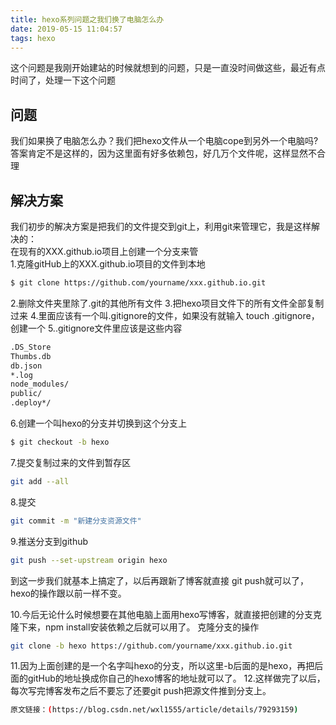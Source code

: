 ```yaml
---
title: hexo系列问题之我们换了电脑怎么办
date: 2019-05-15 11:04:57
tags: hexo
---
```


这个问题是我刚开始建站的时候就想到的问题，只是一直没时间做这些，最近有点时间了，处理一下这个问题    

## 问题  
我们如果换了电脑怎么办？我们把hexo文件从一个电脑cope到另外一个电脑吗?答案肯定不是这样的，因为这里面有好多依赖包，好几万个文件呢，这样显然不合理    
<!--more-->
    
## 解决方案
我们初步的解决方案是把我们的文件提交到git上，利用git来管理它，我是这样解决的：    
在现有的XXX.github.io项目上创建一个分支来管    
1.克隆gitHub上的XXX.github.io项目的文件到本地 

``` bash
$ git clone https://github.com/yourname/xxx.github.io.git 
```
2.删除文件夹里除了.git的其他所有文件 
3.把hexo项目文件下的所有文件全部复制过来 
4.里面应该有一个叫.gitignore的文件，如果没有就输入 touch .gitignore，创建一个 
5..gitignore文件里应该是这些内容 

``` bash
.DS_Store 
Thumbs.db 
db.json 
*.log 
node_modules/ 
public/ 
.deploy*/
```

6.创建一个叫hexo的分支并切换到这个分支上 
``` bash
$ git checkout -b hexo 
```

7.提交复制过来的文件到暂存区 
``` bash
git add --all 
```

8.提交 
``` bash
git commit -m "新建分支资源文件" 
```

9.推送分支到github 
``` bash
git push --set-upstream origin hexo 
```

到这一步我们就基本上搞定了，以后再跟新了博客就直接 git push就可以了，hexo的操作跟以前一样不变。 

10.今后无论什么时候想要在其他电脑上面用hexo写博客，就直接把创建的分支克隆下来，npm install安装依赖之后就可以用了。 
克隆分支的操作 
``` bash
git clone -b hexo https://github.com/yourname/xxx.github.io.git 
```

11.因为上面创建的是一个名字叫hexo的分支，所以这里-b后面的是hexo，再把后面的gitHub的地址换成你自己的hexo博客的地址就可以了。 
12.这样做完了以后，每次写完博客发布之后不要忘了还要git push把源文件推到分支上。

``` bash
原文链接：(https://blog.csdn.net/wxl1555/article/details/79293159) 
```

       

